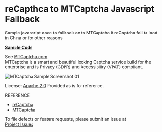 # reCapthca to MTCaptcha Javascript Fallback 
Sample javascript code to fallback on to MTCaptcha if reCaptcha fail to load in China or for other reasons

<b>[Sample Code](https://github.com/mtcaptcha-public/MTCaptcha-Javascript-Fallback-from-ReCaptcha/blob/master/SampleCode/fallback-sample.html)</b>


See [MTCaptcha.com](https://www.mtcaptcha.com/) <br >
MTCaptcha is a smart and beautiful looking Captcha service build for the enterprise and is Privacy (GDPR) and Accessibility (VPAT) compliant.  

<img src="https://raw.githubusercontent.com/mtcaptcha-public/MTCaptcha-Direct-Token-Decryption/master/_www/assets/sample-01-sm.png" title="MTCaptcha Sample Screenshot 01"/>


License: [Apache 2.0](https://github.com/mtcaptcha-public/MTCaptcha-Javascript-Fallback-from-ReCaptcha/blob/master/LICENSE)
Provided as is for reference.


REFERENCE
- [reCaptcha](https://www.google.com/recaptcha/) 
- [MTCaptcha](https://www.mtcaptcha.com/)

To file defects or feature requests, please submit an issue at <br >
  [Project Issues](https://github.com/mtcaptcha-public/jsfallback-recapthca-to-mtcaptcha/issues) <br >
